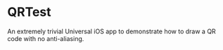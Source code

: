 # QRTest
An extremely trivial Universal iOS app to demonstrate how to draw a QR code with no anti-aliasing.

